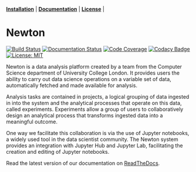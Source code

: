 **[Installation](#installation)** |
**[Documentation](https://newton.readthedocs.io/)** |
**[License](#license)** |

# Newton

[![Build Status](https://travis-ci.com/blairisme/newton.svg?branch=master)](https://travis-ci.com/blairisme/newton)
[![Documentation Status](https://readthedocs.org/projects/newton/badge/?version=latest)](https://newton.readthedocs.io/en/latest/?badge=latest)
[![Code Coverage](https://codecov.io/gh/blairisme/newton/branch/master/graph/badge.svg)](https://codecov.io/gh/blairisme/newton)
[![Codacy Badge](https://api.codacy.com/project/badge/Grade/6d4ca6c355fc4a82aa773e7b5cf96585)](https://www.codacy.com/app/blairisme/newton?utm_source=github.com&amp;utm_medium=referral&amp;utm_content=blairisme/newton&amp;utm_campaign=Badge_Grade)
[![License: MIT](https://img.shields.io/badge/License-MIT-blue.svg)](https://opensource.org/licenses/MIT)

Newton is a data analysis platform created by a team from the Computer Science department of University College London. It provides users the ability to carry out data science operations on a variable set of data, automatically fetched and made available for analysis.

Analysis tasks are contained in projects, a logical grouping of data ingested in into the system and the analytical processes that operate on this data, called experiments. Experiments allow a group of users to collaboratively design an analytical process that transforms ingested data into a meaningful outcome.

One way we facilitate this collaboration is via the use of Jupyter notebooks, a widely used tool in the data scientist community. The Newton system provides an integration with Jupyter Hub and Jupyter Lab, facilitating the creation and editing of Jupyter notebooks.


Read the latest version of our documentation on [ReadTheDocs](https://newton.readthedocs.io/en/latest/).
